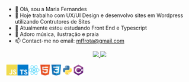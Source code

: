 - 👋 Olá, sou a Maria Fernandes
- 👀 Hoje trabalho com UX/UI Design e desenvolvo sites em Wordpress utilizando Contrutores de Sites
- 🌱 Atualmente estou estudando Front End e Typescript
- 💞️ Adoro música, ilustração e praia
- 📫 Contact-me no email: mffrota@gmail.com 

<div align="center">
  <a href="https://github.com/mffrota">
  <img height="180em" src="https://github-readme-stats.vercel.app/api?username=mffrota&show_icons=true&theme=dracula&include_all_commits=true&count_private=true"/>
  <img height="180em" src="https://github-readme-stats.vercel.app/api/top-langs/?username=mffrota&layout=compact&langs_count=7&theme=dracula"/>
</div>

<div style="display: inline_block"><br>
  <img align="left" alt="mffrota-Js" height="30" width="30" src="https://raw.githubusercontent.com/devicons/devicon/master/icons/javascript/javascript-plain.svg">
  <img align="left" alt="mffrota-Ts" height="30" width="30" src="https://raw.githubusercontent.com/devicons/devicon/master/icons/typescript/typescript-plain.svg">
  <img align="left" alt="mffrota-React" height="30" width="30" src="https://raw.githubusercontent.com/devicons/devicon/master/icons/react/react-original.svg">
  <img align="left" alt="mffrota-HTML" height="30" width="30" src="https://raw.githubusercontent.com/devicons/devicon/master/icons/html5/html5-original.svg">
  <img align="left" alt="mffrota-CSS" height="30" width="30" src="https://raw.githubusercontent.com/devicons/devicon/master/icons/css3/css3-original.svg">
  <img align="left" alt="mffrota-Python" height="30" width="30" src="https://raw.githubusercontent.com/devicons/devicon/master/icons/python/python-original.svg">
  <img align="left" alt="mffrota-Csharp" height="30" width="30" src="https://raw.githubusercontent.com/devicons/devicon/master/icons/csharp/csharp-original.svg">
  <link rel="stylesheet" href="https://cdn.jsdelivr.net/gh/devicons/devicon@v2.14.0/devicon.min.css">
</div>

 ##


